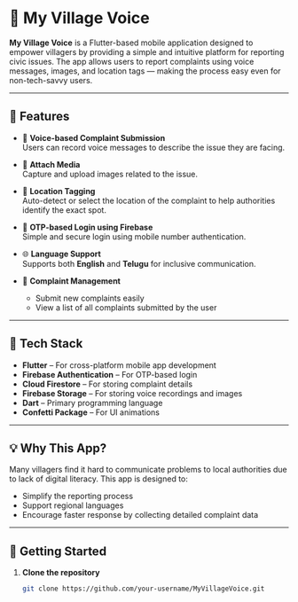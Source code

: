 # 🌾 My Village Voice

**My Village Voice** is a Flutter-based mobile application designed to empower villagers by providing a simple and intuitive platform for reporting civic issues. The app allows users to report complaints using voice messages, images, and location tags — making the process easy even for non-tech-savvy users.

---

## 📱 Features

- 🎤 **Voice-based Complaint Submission**  
  Users can record voice messages to describe the issue they are facing.

- 📸 **Attach Media**  
  Capture and upload images related to the issue.

- 📍 **Location Tagging**  
  Auto-detect or select the location of the complaint to help authorities identify the exact spot.

- 🔐 **OTP-based Login using Firebase**  
  Simple and secure login using mobile number authentication.

- 🌐 **Language Support**  
  Supports both **English** and **Telugu** for inclusive communication.

- 📝 **Complaint Management**  
  - Submit new complaints easily  
  - View a list of all complaints submitted by the user

---

## 🔧 Tech Stack

- **Flutter** – For cross-platform mobile app development  
- **Firebase Authentication** – For OTP-based login  
- **Cloud Firestore** – For storing complaint details  
- **Firebase Storage** – For storing voice recordings and images  
- **Dart** – Primary programming language  
- **Confetti Package** – For UI animations

---

## 💡 Why This App?

Many villagers find it hard to communicate problems to local authorities due to lack of digital literacy. This app is designed to:
- Simplify the reporting process  
- Support regional languages  
- Encourage faster response by collecting detailed complaint data


---

## 🚀 Getting Started

1. **Clone the repository**
   ```bash
   git clone https://github.com/your-username/MyVillageVoice.git
